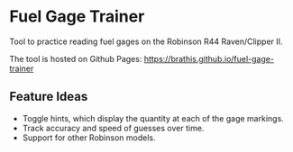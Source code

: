 # Fuel Gage Trainer
Tool to practice reading fuel gages on the Robinson R44 Raven/Clipper II.

The tool is hosted on Github Pages: https://brathis.github.io/fuel-gage-trainer

## Feature Ideas
  * Toggle hints, which display the quantity at each of the gage markings.
  * Track accuracy and speed of guesses over time.
  * Support for other Robinson models.
